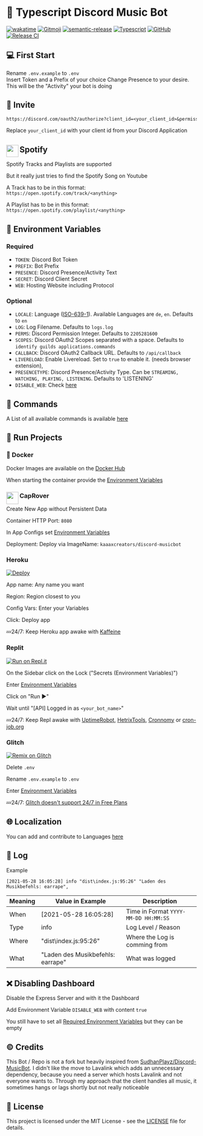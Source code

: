 # 🤖 Typescript Discord Music Bot

[![wakatime](https://wakatime.com/badge/github/kaaaxcreators/Discord-MusicBot.svg)](https://wakatime.com/badge/github/kaaaxcreators/Discord-MusicBot)
[![Gitmoji](https://img.shields.io/badge/gitmoji-%20😜%20😍-FFDD67.svg?style=flat-square)](https://gitmoji.dev)
[![semantic-release](https://img.shields.io/badge/%20%20%F0%9F%93%A6%F0%9F%9A%80-semantic--release-e10079.svg)](https://github.com/semantic-release/semantic-release)
[![Typescript](https://img.shields.io/badge/TypeScript-strict%20%F0%9F%92%AA-blue)](https://www.typescriptlang.org/)
[![GitHub](https://img.shields.io/github/license/kaaaxcreators/Discord-MusicBot)](https://github.com/kaaaxcreators/Discord-MusicBot/blob/main/LICENSE)
[![Release CI](https://github.com/kaaaxcreators/Discord-MusicBot/actions/workflows/release.yml/badge.svg)](https://github.com/kaaaxcreators/Discord-MusicBot/actions/workflows/release.yml)

## 💻 First Start

Rename `.env.example` to `.env`  
Insert Token and a Prefix of your choice
Change Presence to your desire. This will be the "Activity" your bot is doing

## 🔗 Invite

```txt
https://discord.com/oauth2/authorize?client_id=<your_client_id>&permissions=2205280320&scope=applications.commands%20bot
```

Replace `your_client_id` with your client id from your Discord Application

## <img src="https://emoji.gg/assets/emoji/SpotifyLogo.png" width="32" height="32" align="left"> Spotify

Spotify Tracks and Playlists are supported

But it really just tries to find the Spotify Song on Youtube

A Track has to be in this format: `https://open.spotify.com/track/<anything>`

A Playlist has to be in this format: `https://open.spotify.com/playlist/<anything>`

## 🌱 Environment Variables

### Required

- `TOKEN`: Discord Bot Token
- `PREFIX`: Bot Prefix
- `PRESENCE`: Discord Presence/Activity Text
- `SECRET`: Discord Client Secret
- `WEB`: Hosting Website including Protocol

### Optional

- `LOCALE`: Language ([ISO-639-1](https://en.wikipedia.org/wiki/List_of_ISO_639-1_codes)).
Available Languages are `de`, `en`. Defaults to `en`
- `LOG`: Log Filename. Defaults to `logs.log`
- `PERMS`: Discord Permission Integer. Defaults to `2205281600`
- `SCOPES`: Discord OAuth2 Scopes separated with a space. Defaults to `identify guilds applications.commands`
- `CALLBACK`: Discord OAuth2 Callback URL. Defaults to `/api/callback`
- `LIVERELOAD`: Enable Livereload. Set to `true` to enable it. (needs browser extension),
- `PRESENCETYPE`: Discord Presence/Activity Type. Can be `STREAMING, WATCHING, PLAYING, LISTENING`. Defaults to 'LISTENING'
- `DISABLE_WEB`: Check [here](#-disabling-dashboard)

## 📑 Commands

A List of all available commands is available [here](COMMANDS.md)

## 💨 Run Projects

### 🐳 Docker

Docker Images are available on the [Docker Hub](https://hub.docker.com/r/kaaaxcreators/discord-musicbot)

When starting the container provide the [Environment Variables](#-environment-variables)

### <img src="https://caprover.com/img/logo-padded.png" width="32" height="32" align="left"> CapRover

Create New App without Persistent Data

Container HTTP Port: `8080`

In App Configs set [Environment Variables](#-environment-variables)

Deployment: Deploy via ImageName: `kaaaxcreators/discord-musicbot`

### Heroku

[![Deploy](https://www.herokucdn.com/deploy/button.svg)](https://heroku.com/deploy?template=https://github.com/kaaaxcreators/Discord-MusicBot)

App name: Any name you want

Region: Region closest to you

Config Vars: Enter your Variables

Click: Deploy app

💤24/7: Keep Heroku app awake with [Kaffeine](https://kaffeine.herokuapp.com/)

### Replit

[![Run on Repl.it](https://repl.it/badge/github/kaaaxcreators/Discord-MusicBot)](https://repl.it/github/kaaaxcreators/Discord-MusicBot)

On the Sidebar click on the Lock ("Secrets (Environment Variables)")

Enter [Environment Variables](#-environment-variables)

Click on "Run ▶️"

Wait until "[API] Logged in as `<your_bot_name>`"

💤24/7: Keep Repl awake with [UptimeRobot](https://uptimerobot.com/), [HetrixTools](https://hetrixtools.com/), [Cronnomy](https://cronnomy.com/) or [cron-job.org](https://cron-job.org/)

### Glitch

[![Remix on Glitch](https://cdn.glitch.com/2703baf2-b643-4da7-ab91-7ee2a2d00b5b%2Fremix-button.svg)](https://glitch.com/edit/#!/import/github/kaaaxcreators/Discord-MusicBot)

Delete `.env`

Rename `.env.example` to `.env`

Enter [Environment Variables](#-environment-variables)

💤24/7: [Glitch doesn't support 24/7 in Free Plans](https://support.glitch.com/t/ping-service-block-june-13-7-56-a-m-to-present/26443)

## 🌐 Localization

You can add and contribute to Languages [here](https://poeditor.com/join/project?hash=vC5ESOmMLK)

## 📁 Log

Example

```log
[2021-05-28 16:05:28] info "dist\index.js:95:26" "Laden des Musikbefehls: earrape",
```

| Meaning | Value in Example                  | Description                          |
|---------|-----------------------------------|--------------------------------------|
| When    | [2021-05-28 16:05:28]             | Time in Format `YYYY-MM-DD HH:MM:SS` |
| Type    | info                              | Log Level / Reason                   |
| Where   | "dist\index.js:95:26"             | Where the Log is comming from        |
| What    | "Laden des Musikbefehls: earrape" | What was logged                      |

## ❌ Disabling Dashboard

Disable the Express Server and with it the Dashboard

Add Environment Variable `DISABLE_WEB` with content `true`

You still have to set all [Required Environment  Variables](#required) but they can be empty

## ©️ Credits

This Bot / Repo is not a fork but heavily inspired from [SudhanPlayz/Discord-MusicBot](https://github.com/SudhanPlayz/Discord-MusicBot).
I didn't like the move to Lavalink which adds an unnecessary dependency, because you need a server which hosts Lavalink and not everyone wants to. Through my approach that the client handles all music, it sometimes hangs or lags shortly but not really noticeable

## 📜 License

This project is licensed under the MIT License - see the [LICENSE](LICENSE) file for details.
